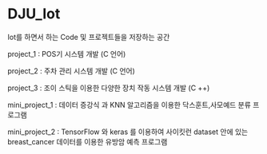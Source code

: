 # DJU_Iot
Iot를 하면서 하는 Code 및 프로젝트들을 저장하는 공간

project_1 : POS기 시스템 개발 (C 언어)

project_2 : 주차 관리 시스템 개발 (C 언어)

project_3 : 조이 스틱을 이용한 다양한 장치 작동 시스템 개발 (C ++)

mini_project_1 : 데이터 증강식 과 KNN 알고리즘을 이용한 닥스훈트,사모예드 분류 프로그램

mini_project_2 : TensorFlow 와 keras 를 이용하여 사이킷런 dataset 안에 있는 breast_cancer 데이터를 이용한 유방암 예측 프로그램
